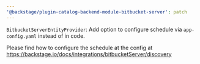 ```yaml
---
'@backstage/plugin-catalog-backend-module-bitbucket-server': patch
---
```


`BitbucketServerEntityProvider`: Add option to configure schedule via `app-config.yaml` instead of in code.

Please find how to configure the schedule at the config at
https://backstage.io/docs/integrations/bitbucketServer/discovery
